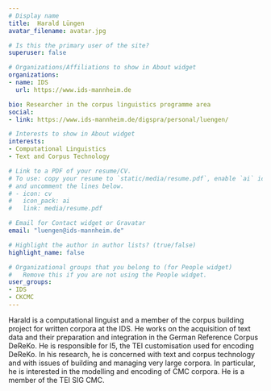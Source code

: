 ```yaml
---
# Display name
title:  Harald Lüngen
avatar_filename: avatar.jpg

# Is this the primary user of the site?
superuser: false

# Organizations/Affiliations to show in About widget
organizations:
- name: IDS
  url: https://www.ids-mannheim.de

bio: Researcher in the corpus linguistics programme area
social:
- link: https://www.ids-mannheim.de/digspra/personal/luengen/

# Interests to show in About widget
interests:
- Computational Linguistics
- Text and Corpus Technology

# Link to a PDF of your resume/CV.
# To use: copy your resume to `static/media/resume.pdf`, enable `ai` icons in `params.toml`, 
# and uncomment the lines below.
# - icon: cv
#   icon_pack: ai
#   link: media/resume.pdf

# Email for Contact widget or Gravatar
email: "luengen@ids-mannheim.de"

# Highlight the author in author lists? (true/false)
highlight_name: false

# Organizational groups that you belong to (for People widget)
#   Remove this if you are not using the People widget.
user_groups:
- IDS
- CKCMC 
---
```


Harald is a computational linguist and a member of the corpus building project for written corpora at the IDS. He works on the acquisition of text data and their preparation and integration in the German Reference Corpus DeReKo. He is responsible for I5, the TEI customisation used for encoding DeReKo. In his research, he is concerned with text and corpus technology and with issues of building and managing very large corpora. In particular, he is interested in the modelling and encoding of CMC corpora. He is a member of the TEI SIG CMC. 
